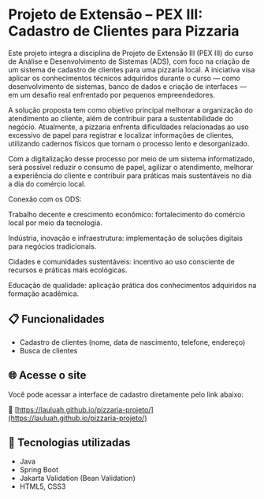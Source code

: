 
# Projeto de Extensão – PEX III: Cadastro de Clientes para Pizzaria

Este projeto integra a disciplina de Projeto de Extensão III (PEX III) do curso de Análise e Desenvolvimento de Sistemas (ADS), com foco na criação de um sistema de cadastro de clientes para uma pizzaria local. A iniciativa visa aplicar os conhecimentos técnicos adquiridos durante o curso — como desenvolvimento de sistemas, banco de dados e criação de interfaces — em um desafio real enfrentado por pequenos empreendedores.

A solução proposta tem como objetivo principal melhorar a organização do atendimento ao cliente, além de contribuir para a sustentabilidade do negócio. Atualmente, a pizzaria enfrenta dificuldades relacionadas ao uso excessivo de papel para registrar e localizar informações de clientes, utilizando cadernos físicos que tornam o processo lento e desorganizado.

Com a digitalização desse processo por meio de um sistema informatizado, será possível reduzir o consumo de papel, agilizar o atendimento, melhorar a experiência do cliente e contribuir para práticas mais sustentáveis no dia a dia do comércio local.

Conexão com os ODS:

Trabalho decente e crescimento econômico: fortalecimento do comércio local por meio da tecnologia.

Indústria, inovação e infraestrutura: implementação de soluções digitais para negócios tradicionais.

Cidades e comunidades sustentáveis: incentivo ao uso consciente de recursos e práticas mais ecológicas.

Educação de qualidade: aplicação prática dos conhecimentos adquiridos na formação acadêmica.

## 📋 Funcionalidades

- Cadastro de clientes (nome, data de nascimento, telefone, endereço)
- Busca de clientes

## 🌐 Acesse o site

Você pode acessar a interface de cadastro diretamente pelo link abaixo:

🔗 [https://lauluah.github.io/pizzaria-projeto/](https://lauluah.github.io/pizzaria-projeto/)

## 🚀 Tecnologias utilizadas

- Java
- Spring Boot
- Jakarta Validation (Bean Validation)
- HTML5, CSS3
